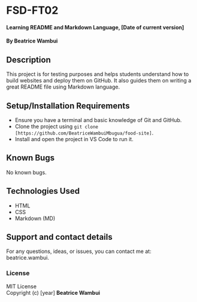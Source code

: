 

# FSD-FT02  
#### Learning README and Markdown Language, [Date of current version]  
#### By **Beatrice Wambui**  

## Description  
This project is for testing purposes and helps students understand how to build websites and deploy them on GitHub. It also guides them on writing a great README file using Markdown language.

## Setup/Installation Requirements  
* Ensure you have a terminal and basic knowledge of Git and GitHub.
* Clone the project using `git clone [https://github.com/BeatriceWambuiMbugua/food-site]`.
* Install and open the project in VS Code to run it.

## Known Bugs  
No known bugs.

## Technologies Used  
* HTML
* CSS
* Markdown (MD)

## Support and contact details  
For any questions, ideas, or issues, you can contact me at: beatrice.wambui.

### License  
MIT License  
Copyright (c) [year] **Beatrice Wambui**
